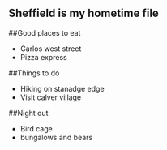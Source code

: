 ## Sheffield is my hometime file

##Good places to eat 
 - Carlos west street
 - Pizza express
 
 ##Things to do
 
  - Hiking on stanadge edge 
  - Visit calver village
  
 ##Night out 
 
  - Bird cage
  - bungalows and bears
